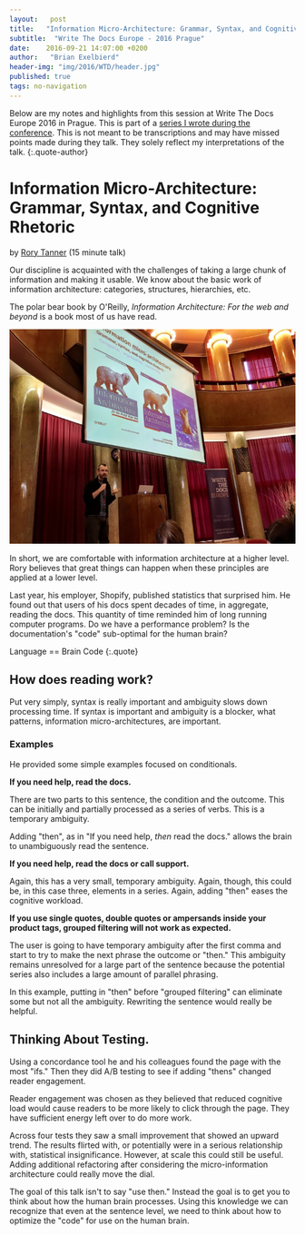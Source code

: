 ```yaml
---
layout:   post
title:   "Information Micro-Architecture: Grammar, Syntax, and Cognitive Rhetoric"
subtitle:  "Write The Docs Europe - 2016 Prague"
date:    2016-09-21 14:07:00 +0200
author:   "Brian Exelbierd"
header-img: "img/2016/WTD/header.jpg"
published: true
tags: no-navigation
---
```


Below are my notes and highlights from this session at Write The Docs
Europe 2016 in Prague.  This is part of a [series I wrote during the
conference](/technology/2016/09/20/wtd.html).  This is not meant to be
transcriptions and may have missed points made during they talk.
They solely reflect my interpretations of the talk.
{:.quote-author}

# Information Micro-Architecture: Grammar, Syntax, and Cognitive Rhetoric

by [Rory Tanner](https://twitter.com/roringtonj) (15 minute talk)

Our discipline is acquainted with the challenges of taking a large chunk
of information and making it usable.  We know about the basic work of
information architecture: categories, structures, hierarchies, etc.

The polar bear book by O'Reilly, _Information Architecture: For the web
and beyond_ is a book most of us have read.

![](/img/2016/WTD/Rory.jpg)

In short, we are comfortable with information architecture at a higher
level.  Rory believes that great things can happen when these principles
are applied at a lower level.

Last year, his employer, Shopify, published statistics that surprised
him.  He found out that users of his docs spent decades of time, in
aggregate, reading the docs.  This quantity of time reminded him of
long running computer programs.  Do we have a performance problem?
Is the documentation's "code" sub-optimal for the human brain?

Language == Brain Code
{:.quote}

## How does reading work?

Put very simply, syntax is really important and ambiguity slows down
processing time. If syntax is important and ambiguity is a blocker,
what patterns, information micro-architectures, are important.

### Examples

He provided some simple examples focused on conditionals.

**If you need help, read the docs.**

There are two parts to this sentence, the condition and the outcome.
This can be initially and partially processed as a series of verbs.
This is a temporary ambiguity.

Adding "then", as in "If you need help, _then_ read the docs." allows
the brain to unambiguously read the sentence.

**If you need help, read the docs or call support.**

Again, this has a very small, temporary ambiguity.  Again, though, this
could be, in this case three, elements in a series.  Again, adding "then"
eases the cognitive workload.

**If you use single quotes, double quotes or ampersands inside your
product tags, grouped filtering will not work as expected.**

The user is going to have temporary ambiguity after the first comma
and start to try to make the next phrase the outcome or "then."  This
ambiguity remains unresolved for a large part of the sentence because
the potential series also includes a large amount of parallel phrasing.

In this example, putting in "then" before "grouped filtering" can
eliminate some but not all the ambiguity.  Rewriting the sentence would
really be helpful.

## Thinking About Testing.

Using a concordance tool he and his colleagues found the page with the
most "ifs." Then they did A/B testing to see if adding "thens" changed
reader engagement.

Reader engagement was chosen as they believed that reduced cognitive
load would cause readers to be more likely to click through the page.
They have sufficient energy left over to do more work.

Across four tests they saw a small improvement that showed an upward
trend.  The results flirted with, or potentially were in a serious
relationship with, statistical insignificance.  However, at scale this
could still be useful.  Adding additional refactoring after considering
the micro-information architecture could really move the dial.

The goal of this talk isn't to say "use then." Instead the goal is to get
you to think about how the human brain processes. Using this knowledge
we can recognize that even at the sentence level, we need to think about
how to optimize the "code" for use on the human brain.
